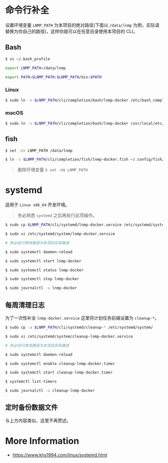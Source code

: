 # 命令行补全

设置环境变量 `LNMP_PATH` 为本项目的绝对路径(下面以 `/data/lnmp` 为例，实际请替换为你自己的路径)，这样你就可以在任意目录使用本项目的 CLI。

## Bash

```bash
$ vi ~/.bash_profile

export LNMP_PATH=/data/lnmp

export PATH=$LNMP_PATH:$LNMP_PATH/bin:$PATH
```

### Linux

```bash
$ sudo ln -s $LNMP_PATH/cli/completion/bash/lnmp-docker /etc/bash_completion.d/lnmp-docker
```

### macOS

```bash
$ sudo ln -s $LNMP_PATH/cli/completion/bash/lnmp-docker /usr/local/etc/bash_completion.d/lnmp-docker
```

## fish

```bash
$ set -Ux LNMP_PATH /data/lnmp

$ ln -s $LNMP_PATH/cli/completion/fish/lnmp-docker.fish ~/.config/fish/completions/
```

> 删除环境变量 `$ set -Ue LNMP_PATH`

# systemd

适用于 `Linux x86_64` 开发环境。

>务必熟悉 `systemd` 之后再执行此项操作。

```bash
$ sudo cp $LNMP_PATH/cli/systemd/lnmp-docker.service /etc/systemd/system/

$ sudo vi /etc/systemd/system/lnmp-docker.service

# 务必自行修改路径为本项目实际路径

$ sudo systemctl daemon-reload

$ sudo systemctl start lnmp-docker

$ sudo systemctl status lnmp-docker

$ sudo systemctl stop lnmp-docker

$ sudo journalctl -u lnmp-docker
```

## 每周清理日志

为了一次性补全 `lnmp-docker.service` 这里将计划任务前缀设置为 `cleanup-*`。

```bash
$ sudo cp -a $LNMP_PATH/cli/systemd/cleanup-* /etc/systemd/system/

$ sudo vi /etc/systemd/system/cleanup-lnmp-docker.service

# 务必自行修改路径为本项目实际路径

$ sudo systemctl daemon-reload

$ sudo systemctl enable cleanup-lnmp-docker.timer

$ sudo systemctl start cleanup-lnmp-docker.timer

$ systemctl list-timers

$ sudo journalctl -u cleanup-lnmp-docker
```

## 定时备份数据文件

与上方内容类似，这里不再赘述。

# More Information

* https://www.khs1994.com/linux/systemd.html
